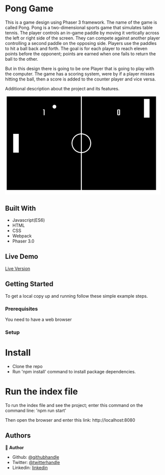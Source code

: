 # Pong Game

This is a game design using Phaser 3 framework. The name of the game is called Pong. Pong is a two-dimensional sports game that simulates table tennis. The player controls an in-game paddle by moving it vertically across the left or right side of the screen. They can compete against another player controlling a second paddle on the opposing side. Players use the paddles to hit a ball back and forth. The goal is for each player to reach eleven points before the opponent; points are earned when one fails to return the ball to the other.

But in this design there is going to be one Player that is going to play with the computer. The game has a scoring system, were by if a player misses hitting the ball, then a score is added to the counter player and vice versa.


Additional description about the project and its features.

![screenshot](./dist/images/game.png)

## Built With

- Javascript(ES6)
- HTML
- CSS
- Webpack
- Phaser 3.0


## Live Demo

<a href="https://emmanuelkamala.github.io/">Live Version</a>


## Getting Started

To get a local copy up and running follow these simple example steps.

### Prerequisites
You need to have a web browser


### Setup

# Install
- Clone the repo
- Run 'npm install' command to install package dependencies.

# Run the index file

To run the index file and see the project; enter this command on the command line:
'npm run start'

Then open the browser and enter this link:
http://localhost:8080

## Authors

👤 **Author**

- Github: [@githubhandle](https://github.com/emmanuelkamala)
- Twitter: [@twitterhandle](https://twitter.com/ejkamala)
- Linkedin: [linkedin](https://linkedin.com/in/emmanuelkamala)

